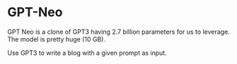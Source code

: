 # GPT-Neo

GPT Neo is a clone of GPT3 having 2.7 billion parameters for us to leverage. The model is pretty huge (10 GB).

Use GPT3 to write a blog with a given prompt as input.
